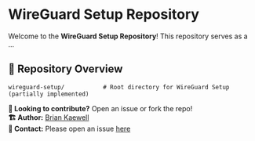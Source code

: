 # **WireGuard Setup Repository**

Welcome to the **WireGuard Setup Repository**! This repository serves as a ...

## **📂 Repository Overview**
```
wireguard-setup/           # Root directory for WireGuard Setup (partially implemented)
```

**🎯 Looking to contribute?** Open an issue or fork the repo!  
**🏗 Author:** [Brian Kaewell](https://github.com/bkaewell)  
**📧 Contact:** Please open an issue [here](https://github.com/bkaewell/wireguard-setup/issues)
